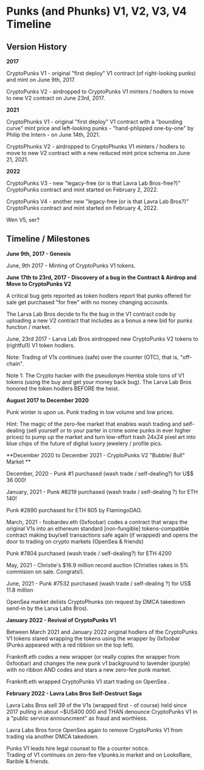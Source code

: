 # Punks (and Phunks) V1, V2, V3, V4 Timeline


## Version History

**2017**

CryptoPunks V1  - original "first deploy" V1 contract (of right-looking punks) and mint on June 9th, 2017. 

CryptoPunks V2  - airdropped to CryptoPunks V1 minters / hodlers to move to new V2 contract on June 23rd, 2017.

**2021**

CryptoPhunks V1  - original "first deploy" V1 contract with a "bounding curve" mint price and left-looking punks - "hand-phlipped one-by-one" 
by Philip the Intern  - on June 14th, 2021.

CryptoPhunks V2   - airdropped to CryptoPhunks V1 minters / hodlers to move to new V2 contract with a new reduced mint price schema on June 21, 2021.

**2022**

CryptoPunks V3  - new "legacy-free (or is that Lavra Lab Bros-free?)" CryptoPunks contract and mint started on February 2, 2022.

CryptoPunks V4  - another new "legacy-free (or is that Lavra Lab Bros?)" CryptoPunks contract and mint started on February 4, 2022.

Wen V5, ser?



## Timeline / Milestones

**June 9th, 2017 - Genesis**

June, 9th 2017 - Minting of CryptoPunks V1 tokens.


**June 17th to 23rd, 2017 - Discovery of a bug in the Contract & Airdrop and Move to CryptoPunks V2**

A critical bug gets reported as token hodlers report that punks offered for sale 
get purchased "for free" with no money changing accounts.

The Larva Lab Bros decide to fix the bug in the V1 contract code 
by uploading a new V2 contract  that includes as a bonus a new bid for punks function / market.

June, 23rd 2017 - Larva Lab Bros airdropped new CryptoPunks V2 tokens to (rightful1) V1 token hodlers.

Note: Trading of V1s continues (safe) over the counter (OTC), that is, "off-chain".

Note 1: The Crypto hacker with the pseudonym Hemba stole tons of V1 tokens (using the buy and get your money back bug).
The Larva Lab Bros honored the token hodlers BEFORE the heist.


**August 2017 to December 2020**

Punk winter is upon us.  Punk trading in low volume and low prices.

Hint: The magic of the zero-fee market that enables wash trading and self-dealing (sell yourself or 
to your parter in crime some punks in ever higher prices) to pump up the market 
and turn low-effort trash 24x24 pixel art into blue chips of the future of digital luxory jewelery / profile pics.


**December 2020 to December 2021  - CryptoPunks V2 "Bubble/ Bull" Market **

December, 2020 - Punk #1 purchased (wash trade  / self-dealing?) for U$$ 36 000!

January, 2021 -  Punk #8219 purchased (wash trade / self-dealing ?) for ETH 140!

Punk #2890 purchased for ETH 605 by FlamingoDAO.

March, 2021  - foobardev.eth (0xfoobar) codes a contract that wraps the original V1s
into an ethereum standard [non-fungible] tokens-compatible contract
making buy/sell transactions safe again (if wrapped) and opens the door 
to trading on crypto markets (OpenSea & friends)

Punk #7804 purchased (wash trade / self-dealing?) for ETH 4200

May, 2021 - Christie's $16.9 million record auction (Christies rakes in 5% commision on sale. Congrats!).

June, 2021 - Punk #7532 purchased (wash trade / self-dealing ?) for US$ 11.8 million

OpenSea market delists CryptoPhunks (on request by DMCA takedown send-in by the Larva Labs Bros).

**January 2022 - Revival of CryptoPunks V1**

Between March 2021 and January 2022 original hodlers of the CryptoPunks V1 tokens
stared wrapping the tokens using the wrapper by 0xfoobar   (Punks appeared with a red ribbion on the top left).

Franknft.eth   codes  a new wrapper (or really copies the wrapper from 0xfoobar) and changes the new punk v1 background
to lavender (purple) with no ribbon  AND codes and stars a new zero-fee punk market.

Franknft.eth wrapped CryptoPunks V1 start trading on OpenSea .

**February 2022 - Lavra Labs Bros Self-Destruct Saga**

Lavra Labs Bros sell 39 of the V1s (wrapped first - of course) held since 2017
pulling in about ~$US400 000 and THAN denounce CryptoPunks V1 in a "public service announcment" 
as fraud and worthless.

Lavra Labs Bros force OpenSea again to remove CryptoPunks V1 from trading via another DMCA takedown.

Punks V1 leads hire legal counsel to file a counter notice.  
Trading of V1 continues on zero-fee v1punks.io market and on LooksRare, Rarible & friends.








